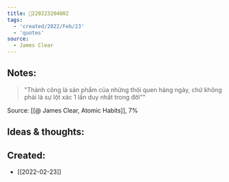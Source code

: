 ```yaml
---
title: 💬220223204802
tags:
  - 'created/2022/Feb/23'
  - 'quotes'
source:
  - James Clear
---
```


## Notes:
> "Thành công là sản phẩm của những thói quen hàng ngày, chứ không phải là sự lột xác 1 lần duy nhất trong đời""

Source: [[@ James Clear, Atomic Habits]], 7%

## Ideas & thoughts:
## Created:
- [[2022-02-23]]

